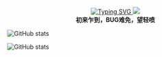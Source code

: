 <div align="center">
    <a href="https://blog.sunguoqi.com/">
      <img src="https://readme-typing-svg.demolab.com?font=Fira+Code&pause=1000&width=435&lines=console.log(%22Hello%2C%20World%22);王憨憨同学祝您今天愉快!; Lucca Wang wish you a good day!;在校高中生一枚;A high school student from Wuhan, PRC&center=true&size=27" alt="Typing SVG" />
    </a>
    <img src="https://pic.imgdb.cn/item/64e5f4e0661c6c8e542a8b3b.jpg"></br>
    <b>初来乍到，BUG难免，望轻喷</b>
</div>




![GitHub stats](https://metrics.lecoq.io/LuccaWang404?template=classic&config.timezone=Asia%2FShanghai)

![GitHub stats](https://github-readme-stats.vercel.app/api?username=LuccaWang404&show_icons=true)
